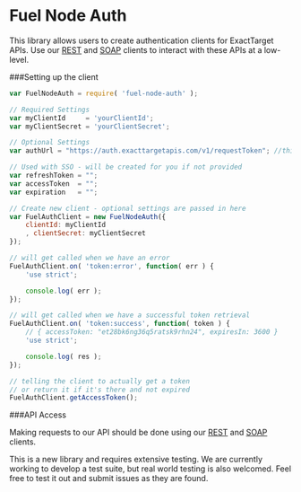 Fuel Node Auth
=============

This library allows users to create authentication clients for ExactTarget APIs. Use our [REST][1] and [SOAP][2] clients to interact with these APIs at a low-level.

###Setting up the client

```js
var FuelNodeAuth = require( 'fuel-node-auth' );

// Required Settings
var myClientId     = 'yourClientId';
var myClientSecret = 'yourClientSecret';

// Optional Settings
var authUrl = "https://auth.exacttargetapis.com/v1/requestToken"; //this is the default

// Used with SSO - will be created for you if not provided
var refreshToken = "";
var accessToken  = "";
var expiration   = "";

// Create new client - optional settings are passed in here
var FuelAuthClient = new FuelNodeAuth({
	clientId: myClientId
	, clientSecret: myClientSecret
});

// will get called when we have an error
FuelAuthClient.on( 'token:error', function( err ) {
	'use strict';

	console.log( err );
});

// will get called when we have a successful token retrieval
FuelAuthClient.on( 'token:success', function( token ) {
	// { accessToken: "et28bk6ng36q5ratsk9rhn24", expiresIn: 3600 }
	'use strict';

	console.log( res );
});

// telling the client to actually get a token
// or return it if it's there and not expired
FuelAuthClient.getAccessToken();
```

###API Access

Making requests to our API should be done using our [REST][1] and [SOAP][2] clients.

This is a new library and requires extensive testing.  We are currently working to develop a test suite, but real world testing is also welcomed. Feel free to test it out and submit issues as they are found.

[1]: https://github.com/ExactTarget/Fuel-Node-REST
[2]: https://github.com/ExactTarget/Fuel-Node-SOAP
